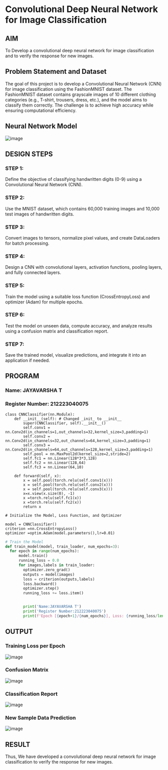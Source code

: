 # Convolutional Deep Neural Network for Image Classification

## AIM

To Develop a convolutional deep neural network for image classification and to verify the response for new images.

## Problem Statement and Dataset

The goal of this project is to develop a Convolutional Neural Network (CNN) for image classification using the FashionMNIST dataset. The FashionMNIST dataset contains grayscale images of 10 different clothing categories (e.g., T-shirt, trousers, dress, etc.), and the model aims to classify them correctly. The challenge is to achieve high accuracy while ensuring computational efficiency.

## Neural Network Model
![image](https://github.com/user-attachments/assets/b99e70e8-3bf6-45be-8f6b-7e2214247697)


## DESIGN STEPS
### STEP 1:
Define the objective of classifying handwritten digits (0-9) using a Convolutional Neural Network (CNN).

### STEP 2:
Use the MNIST dataset, which contains 60,000 training images and 10,000 test images of handwritten digits.
### STEP 3:
Convert images to tensors, normalize pixel values, and create DataLoaders for batch processing.
### STEP 4:
Design a CNN with convolutional layers, activation functions, pooling layers, and fully connected layers.
### STEP 5:
Train the model using a suitable loss function (CrossEntropyLoss) and optimizer (Adam) for multiple epochs.
### STEP 6:
Test the model on unseen data, compute accuracy, and analyze results using a confusion matrix and classification report.
### STEP 7:
Save the trained model, visualize predictions, and integrate it into an application if needed.

## PROGRAM

### Name: JAYAVARSHA T
### Register Number: 212223040075
```
class CNNClassifier(nn.Module):
    def __init__(self): # Changed _init_ to __init__
        super(CNNClassifier, self).__init__()
        self.conv1 = nn.Conv2d(in_channels=1,out_channels=32,kernel_size=3,padding=1)
        self.conv2 = nn.Conv2d(in_channels=32,out_channels=64,kernel_size=3,padding=1)
        self.conv3 = nn.Conv2d(in_channels=64,out_channels=128,kernel_size=3,padding=1)
        self.pool = nn.MaxPool2d(kernel_size=2,stride=2)
        self.fc1 = nn.Linear(128*3*3,128)
        self.fc2 = nn.Linear(128,64)
        self.fc3 = nn.Linear(64,10)

    def forward(self, x):
        x = self.pool(torch.relu(self.conv1(x)))
        x = self.pool(torch.relu(self.conv2(x)))
        x = self.pool(torch.relu(self.conv3(x)))
        x=x.view(x.size(0), -1)
        x =torch.relu(self.fc1(x))
        x =torch.relu(self.fc2(x))
        return x
```

```
# Initialize the Model, Loss Function, and Optimizer

model = CNNClassifier()
criterion =nn.CrossEntropyLoss()
optimizer =optim.Adam(model.parameters(),lr=0.01)
```

```python
# Train the Model
def train_model(model, train_loader, num_epochs=3):
  for epoch in range(num_epochs):
      model.train()
      running_loss = 0.0
      for images,labels in train_loader:
        optimizer.zero_grad()
        outputs = model(images)
        loss = criterion(outputs,labels)
        loss.backward()
        optimizer.step()
        running_loss += loss.item()


        print('Name:JAYAVARSHA T')
        print('Register Number:212223040075')
        print(f'Epoch [{epoch+1}/{num_epochs}], Loss: {running_loss/len(train_loader):.4f}')

```

## OUTPUT
### Training Loss per Epoch
![image](https://github.com/user-attachments/assets/e417eda2-8d20-4599-aa39-c45533f50b0a)



### Confusion Matrix
![image](https://github.com/user-attachments/assets/0b434c92-c6f1-4f29-a118-1cc5d57c011d)

### Classification Report

![image](https://github.com/user-attachments/assets/863aa943-ef62-44f0-af6b-f94d32b8ff27)



### New Sample Data Prediction

![image](https://github.com/user-attachments/assets/b30106ad-fde0-48f3-8372-e4ad3b1eef99)


## RESULT
Thus, We have developed a convolutional deep neural network for image classification to verify the response for new images.
